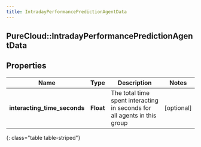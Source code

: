 ```yaml
---
title: IntradayPerformancePredictionAgentData
---
```

## PureCloud::IntradayPerformancePredictionAgentData

## Properties

|Name | Type | Description | Notes|
|------------ | ------------- | ------------- | -------------|
| **interacting_time_seconds** | **Float** | The total time spent interacting in seconds for all agents in this group | [optional] |
{: class="table table-striped"}


